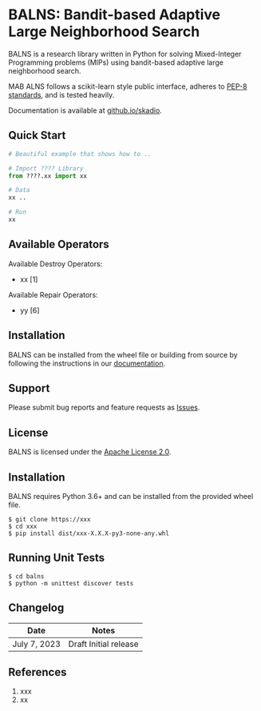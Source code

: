 # BALNS: Bandit-based Adaptive Large Neighborhood Search

BALNS is a research library written in Python 
for solving Mixed-Integer Programming problems (MIPs) 
using bandit-based adaptive large neighborhood search.

MAB ALNS follows a scikit-learn style public interface, 
adheres to [PEP-8 standards](https://www.python.org/dev/peps/pep-0008/), 
and is tested heavily. 

Documentation is available at [github.io/skadio](https://github.com/skadio/balns).

## Quick Start

```python
# Beautiful example that shows how to ..

# Import ???? Library
from ????.xx import xx

# Data
xx .. 

# Run
xx
```

## Available Operators

Available Destroy Operators:
* xx [1]

Available Repair Operators: 
* yy [6]


## Installation

BALNS can be installed from the wheel file or building from source by following the instructions in 
our [documentation](https://github.io/BALNS/installation.html).

## Support

Please submit bug reports and feature requests as [Issues](https://github.com/XXX/issues).

## License

BALNS is licensed under the [Apache License 2.0](LICENSE.md).

## Installation
BALNS requires Python 3.6+ and can be installed from the provided wheel file.  


```
$ git clone https://xxx   
$ cd xxx
$ pip install dist/xxx-X.X.X-py3-none-any.whl
```

## Running Unit Tests

```
$ cd balns
$ python -m unittest discover tests
```

## Changelog

| Date | Notes |
|--------|-------------|
| July 7, 2023 | Draft Initial release |

## References

1. xxx
2. xx

<br>
